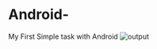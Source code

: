 # Android-
My First  Simple task with Android 
![output](https://user-images.githubusercontent.com/52712841/87382767-5724bf80-c5b5-11ea-96d3-89bb2a602564.jpeg)
